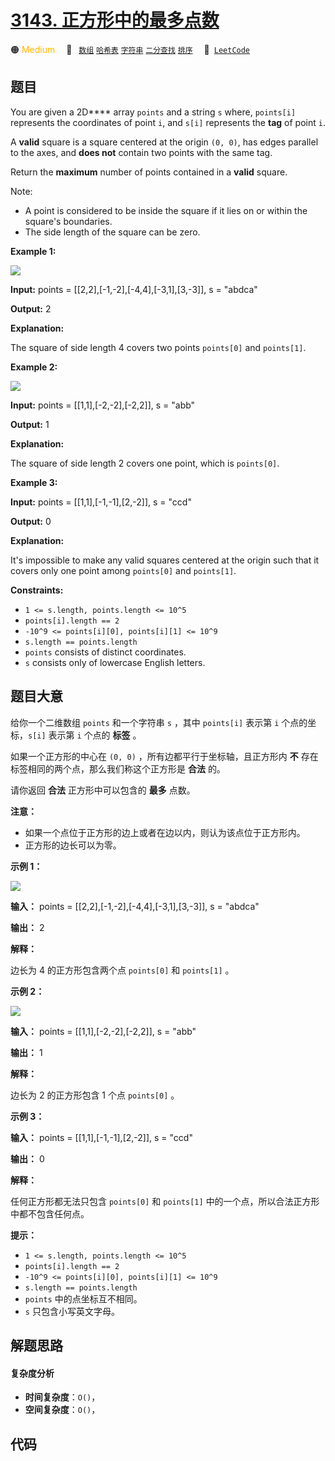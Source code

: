 # [3143. 正方形中的最多点数](https://leetcode.com/problems/maximum-points-inside-the-square)

🟠 <font color=#ffb800>Medium</font>&emsp; 🔖&ensp; [`数组`](/tag/array.md) [`哈希表`](/tag/hash-table.md) [`字符串`](/tag/string.md) [`二分查找`](/tag/binary-search.md) [`排序`](/tag/sorting.md)&emsp; 🔗&ensp;[`LeetCode`](https://leetcode.com/problems/maximum-points-inside-the-square)

## 题目

You are given a 2D**** array `points` and a string `s` where, `points[i]`
represents the coordinates of point `i`, and `s[i]` represents the **tag** of
point `i`.

A **valid** square is a square centered at the origin `(0, 0)`, has edges
parallel to the axes, and **does not** contain two points with the same tag.

Return the **maximum** number of points contained in a **valid** square.

Note:

  * A point is considered to be inside the square if it lies on or within the square's boundaries.
  * The side length of the square can be zero.



**Example 1:**

![](https://assets.leetcode.com/uploads/2024/03/29/3708-tc1.png)

**Input:** points = [[2,2],[-1,-2],[-4,4],[-3,1],[3,-3]], s = "abdca"

**Output:** 2

**Explanation:**

The square of side length 4 covers two points `points[0]` and `points[1]`.

**Example 2:**

![](https://assets.leetcode.com/uploads/2024/03/29/3708-tc2.png)

**Input:** points = [[1,1],[-2,-2],[-2,2]], s = "abb"

**Output:** 1

**Explanation:**

The square of side length 2 covers one point, which is `points[0]`.

**Example 3:**

**Input:** points = [[1,1],[-1,-1],[2,-2]], s = "ccd"

**Output:** 0

**Explanation:**

It's impossible to make any valid squares centered at the origin such that it
covers only one point among `points[0]` and `points[1]`.



**Constraints:**

  * `1 <= s.length, points.length <= 10^5`
  * `points[i].length == 2`
  * `-10^9 <= points[i][0], points[i][1] <= 10^9`
  * `s.length == points.length`
  * `points` consists of distinct coordinates.
  * `s` consists only of lowercase English letters.


## 题目大意

给你一个二维数组 `points` 和一个字符串 `s` ，其中 `points[i]` 表示第 `i` 个点的坐标，`s[i]` 表示第 `i` 个点的
**标签**  。

如果一个正方形的中心在 `(0, 0)` ，所有边都平行于坐标轴，且正方形内 **不**  存在标签相同的两个点，那么我们称这个正方形是 **合法**
的。

请你返回 **合法**  正方形中可以包含的 **最多**  点数。

**注意：**

  * 如果一个点位于正方形的边上或者在边以内，则认为该点位于正方形内。
  * 正方形的边长可以为零。



**示例 1：**

![](https://assets.leetcode.com/uploads/2024/03/29/3708-tc1.png)

**输入：** points = [[2,2],[-1,-2],[-4,4],[-3,1],[3,-3]], s = "abdca"

**输出：** 2

**解释：**

边长为 4 的正方形包含两个点 `points[0]` 和 `points[1]` 。

**示例 2：**

![](https://assets.leetcode.com/uploads/2024/03/29/3708-tc2.png)

**输入：** points = [[1,1],[-2,-2],[-2,2]], s = "abb"

**输出：** 1

**解释：**

边长为 2 的正方形包含 1 个点 `points[0]` 。

**示例 3：**

**输入：** points = [[1,1],[-1,-1],[2,-2]], s = "ccd"

**输出：** 0

**解释：**

任何正方形都无法只包含 `points[0]` 和 `points[1]` 中的一个点，所以合法正方形中都不包含任何点。



**提示：**

  * `1 <= s.length, points.length <= 10^5`
  * `points[i].length == 2`
  * `-10^9 <= points[i][0], points[i][1] <= 10^9`
  * `s.length == points.length`
  * `points` 中的点坐标互不相同。
  * `s` 只包含小写英文字母。


## 解题思路

#### 复杂度分析

- **时间复杂度**：`O()`，
- **空间复杂度**：`O()`，

## 代码

```javascript

```